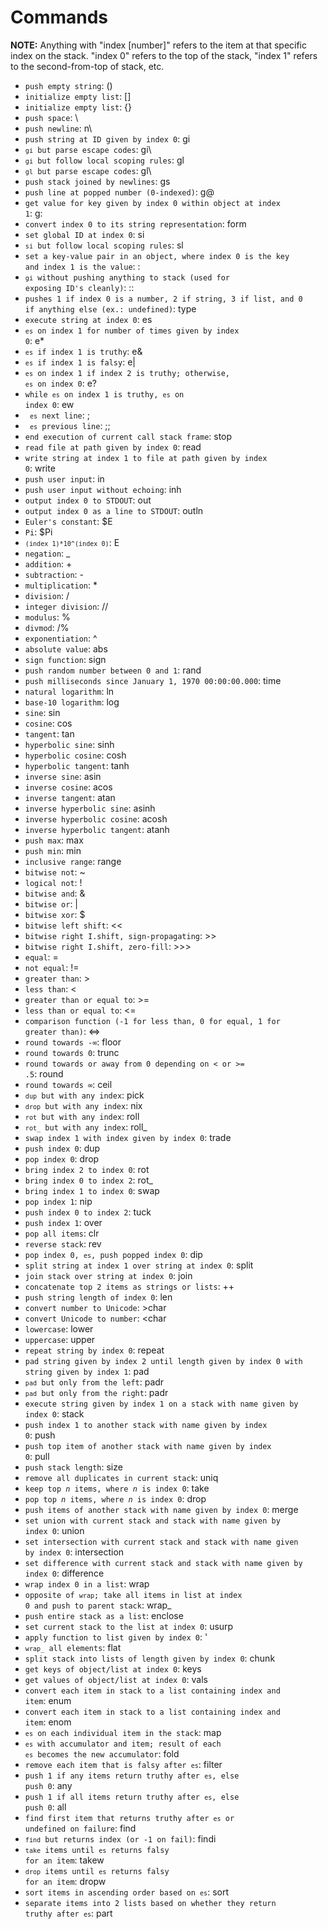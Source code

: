 # Commands
**NOTE:** Anything with "index [number]" refers to the item at that specific index on the stack. "index 0" refers to the top of the stack, "index 1" refers to the second-from-top of stack, etc.

- <code>push empty string</code>: ()
- <code>initialize empty list</code>: []
- <code>initialize empty list</code>: {}
- <code>push space</code>: \\
- <code>push newline</code>: n\\
- <code>push string at ID given by index 0</code>: gi
- <code>`gi` but parse escape codes</code>: gi\\
- <code>`gi` but follow local scoping rules</code>: gl
- <code>`gl` but parse escape codes</code>: gl\\
- <code>push stack joined by newlines</code>: gs
- <code>push line at popped number (0-indexed)</code>: g@
- <code>get value for key given by index 0 within object at index 1</code>: g:
- <code>convert index 0 to its string representation</code>: form
- <code>set global ID at index 0</code>: si
- <code>`si` but follow local scoping rules</code>: sl
- <code>set a key-value pair in an object, where index 0 is the key and index 1 is the value</code>: :
- <code>`gi` without pushing anything to stack (used for exposing ID's cleanly)</code>: ::
- <code>pushes 1 if index 0 is a number, 2 if string, 3 if list, and 0 if anything else (ex.: undefined)</code>: type
- <code>execute string at index 0</code>: es
- <code>`es` on index 1 for number of times given by index 0</code>: e*
- <code>`es` if index 1 is truthy</code>: e&
- <code>`es` if index 1 is falsy</code>: e|
- <code>`es` on index 1 if index 2 is truthy; otherwise, `es` on index 0</code>: e?
- <code>while `es` on index 1 is truthy, `es` on index 0</code>: ew
- <code> `es` next line</code>: ;
- <code> `es` previous line</code>: ;;
- <code>end execution of current call stack frame</code>: stop
- <code>read file at path given by index 0</code>: read
- <code>write string at index 1 to file at path given by index 0</code>: write
- <code>push user input</code>: in
- <code>push user input without echoing</code>: inh
- <code>output index 0 to STDOUT</code>: out
- <code>output index 0 as a line to STDOUT</code>: outln
- <code>Euler's constant</code>: $E
- <code>Pi</code>: $Pi
- <code>`(index 1)*10^(index 0)`</code>: E
- <code>negation</code>: _
- <code>addition</code>: +
- <code>subtraction</code>: -
- <code>multiplication</code>: *
- <code>division</code>: /
- <code>integer division</code>: //
- <code>modulus</code>: %
- <code>divmod</code>: /%
- <code>exponentiation</code>: ^
- <code>absolute value</code>: abs
- <code>sign function</code>: sign
- <code>push random number between 0 and 1</code>: rand
- <code>push milliseconds since January 1, 1970 00:00:00.000</code>: time
- <code>natural logarithm</code>: ln
- <code>base-10 logarithm</code>: log
- <code>sine</code>: sin
- <code>cosine</code>: cos
- <code>tangent</code>: tan
- <code>hyperbolic sine</code>: sinh
- <code>hyperbolic cosine</code>: cosh
- <code>hyperbolic tangent</code>: tanh
- <code>inverse sine</code>: asin
- <code>inverse cosine</code>: acos
- <code>inverse tangent</code>: atan
- <code>inverse hyperbolic sine</code>: asinh
- <code>inverse hyperbolic cosine</code>: acosh
- <code>inverse hyperbolic tangent</code>: atanh
- <code>push max</code>: max
- <code>push min</code>: min
- <code>inclusive range</code>: range
- <code>bitwise not</code>: ~
- <code>logical not</code>: !
- <code>bitwise and</code>: &
- <code>bitwise or</code>: |
- <code>bitwise xor</code>: $
- <code>bitwise left shift</code>: <<
- <code>bitwise right I.shift, sign-propagating</code>: >>
- <code>bitwise right I.shift, zero-fill</code>: >>>
- <code>equal</code>: =
- <code>not equal</code>: !=
- <code>greater than</code>: >
- <code>less than</code>: <
- <code>greater than or equal to</code>: >=
- <code>less than or equal to</code>: <=
- <code>comparison function (-1 for less than, 0 for equal, 1 for greater than)</code>: <=>
- <code>round towards -∞</code>: floor
- <code>round towards 0</code>: trunc
- <code>round towards or away from 0 depending on < or >= .5</code>: round
- <code>round towards ∞</code>: ceil
- <code>`dup` but with any index</code>: pick
- <code>`drop` but with any index</code>: nix
- <code>`rot` but with any index</code>: roll
- <code>`rot_` but with any index</code>: roll_
- <code>swap index 1 with index given by index 0</code>: trade
- <code>push index 0</code>: dup
- <code>pop index 0</code>: drop
- <code>bring index 2 to index 0</code>: rot
- <code>bring index 0 to index 2</code>: rot_
- <code>bring index 1 to index 0</code>: swap
- <code>pop index 1</code>: nip
- <code>push index 0 to index 2</code>: tuck
- <code>push index 1</code>: over
- <code>pop all items</code>: clr
- <code>reverse stack</code>: rev
- <code>pop index 0, `es`, push popped index 0</code>: dip
- <code>split string at index 1 over string at index 0</code>: split
- <code>join stack over string at index 0</code>: join
- <code>concatenate top 2 items as strings or lists</code>: ++
- <code>push string length of index 0</code>: len
- <code>convert number to Unicode</code>: >char
- <code>convert Unicode to number</code>: <char
- <code>lowercase</code>: lower
- <code>uppercase</code>: upper
- <code>repeat string by index 0</code>: repeat
- <code>pad string given by index 2 until length given by index 0 with string given by index 1</code>: pad
- <code>`pad` but only from the left</code>: padr
- <code>`pad` but only from the right</code>: padr
- <code>execute string given by index 1 on a stack with name given by index 0</code>: stack
- <code>push index 1 to another stack with name given by index 0</code>: push
- <code>push top item of another stack with name given by index 0</code>: pull
- <code>push stack length</code>: size
- <code>remove all duplicates in current stack</code>: uniq
- <code>keep top _n_ items, where _n_ is index 0</code>: take
- <code>pop top _n_ items, where _n_ is index 0</code>: drop
- <code>push items of another stack with name given by index 0</code>: merge
- <code>set union with current stack and stack with name given by index 0</code>: union
- <code>set intersection with current stack and stack with name given by index 0</code>: intersection
- <code>set difference with current stack and stack with name given by index 0</code>: difference
- <code>wrap index 0 in a list</code>: wrap
- <code>opposite of `wrap`; take all items in list at index 0 and push to parent stack</code>: wrap_
- <code>push entire stack as a list</code>: enclose
- <code>set current stack to the list at index 0</code>: usurp
- <code>apply function to list given by index 0</code>: '
- <code>`wrap_` all elements</code>: flat
- <code>split stack into lists of length given by index 0</code>: chunk
- <code>get keys of object/list at index 0</code>: keys
- <code>get values of object/list at index 0</code>: vals
- <code>convert each item in stack to a list containing index and item</code>: enum
- <code>convert each item in stack to a list containing index and item</code>: enom
- <code>`es` on each individual item in the stack</code>: map
- <code>`es` with accumulator and item; result of each `es` becomes the new accumulator</code>: fold
- <code>remove each item that is falsy after `es`</code>: filter
- <code>push 1 if any items return truthy after `es`, else push 0</code>: any
- <code>push 1 if all items return truthy after `es`, else push 0</code>: all
- <code>find first item that returns truthy after `es` or undefined on failure</code>: find
- <code>`find` but returns index (or -1 on fail)</code>: findi
- <code>`take` items until `es` returns falsy for an item</code>: takew
- <code>`drop` items until `es` returns falsy for an item</code>: dropw
- <code>sort items in ascending order based on `es`</code>: sort
- <code>separate items into 2 lists based on whether they return truthy after `es`</code>: part